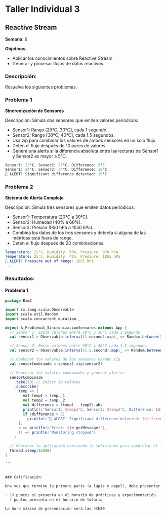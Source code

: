 # Taller Individual  3
## Reactive Stream

**Semana**: 9

**Objetivos**:

- Aplicar los conocimientos sobre Reactive Stream.
- Generar y procesar flujos de datos reactivos.

### Descripción:

Resuelva los siguientes problemas.

### Problema 1
**Sincronización de Sensores**

Descripción: Simula dos sensores que emiten valores periódicos:

- Sensor1: Rango [20°C, 30°C], cada 1 segundo.
- Sensor2: Rango [30°C, 40°C], cada 1.5 segundos.
- Usa zip para combinar los valores de ambos sensores en un solo flujo.
- Detén el flujo después de 10 pares de valores.
- Genera una alerta si la diferencia absoluta entre las lecturas de Sensor1 y Sensor2 es mayor a 5°C.
  

```mathematica
Sensor1: 22°C, Sensor2: 27°C, Difference: 5°C
Sensor1: 24°C, Sensor2: 34°C, Difference: 10°C
🚨 ALERT! Significant difference detected: 10°C
```

### Problema 2
**Sistema de Alerta Complejo**

Descripción: Simula tres sensores que emiten datos periódicos:

- Sensor1: Temperatura (20°C a 30°C).
- Sensor2: Humedad (40% a 60%).
- Sensor3: Presión (950 hPa a 1050 hPa).
- Combina los datos de los tres sensores y detecta si alguna de las métricas está fuera de rango.
- Detén el flujo después de 20 combinaciones.

```yaml
Temperature: 22°C, Humidity: 50%, Pressure: 970 hPa
Temperature: 25°C, Humidity: 42%, Pressure: 1055 hPa
🚨 ALERT! Pressure out of range: 1055 hPa
...
```

### Resultados:
#### Problema 1
``` Scala
package Bim2

import rx.lang.scala.Observable
import scala.util.Random
import scala.concurrent.duration._

object A_Problema1_SincronizacionSensores extends App {
  // Sensor 1: Emite valores entre 20°C y 30°C cada 1 segundo
  val sensor1 = Observable.interval(1.second).map(_ => Random.between(20, 30))

  // Sensor 2: Emite valores entre 30°C y 40°C cada 1.5 segundos
  val sensor2 = Observable.interval(1.5.second).map(_ => Random.between(30, 40))

  // Combinar los valores de los sensores usando zip
  val sensorCombinado = sensor1.zip(sensor2)

  // Procesar los valores combinados y generar alertas
  sensorCombinado
    .take(10) // Emitir 10 valores
    .subscribe(
      temp => {
        val temp1 = temp._1
        val temp2 = temp._2
        val difference = (temp1 - temp2).abs
        println(s"Sensor1: $temp1°C, Sensor2: $temp2°C, Difference: $difference°C")
        if (difference > 5)
          println(s"🚨 ALERT! Significant difference detected: $difference°C")
      },
      e => println(s"Error: ${e.getMessage}"),
      () => println("Monitoring stopped")
    )

  // Mantener la aplicación corriendo lo suficiente para completar el flujo
  Thread.sleep(16000)
}

´´´


### Calificación:

Una vez que termine la primera parte (a lápiz y papel), debe presentar su trabajo a su docente para poder continuar con la segunda parte (última pregunta)

- 10 puntos si presenta en el horario de prácticas y experimentación.
- 7 puntos presenta en el horario de tutoría

La hora máxima de presentación será las 08h30
